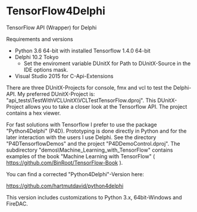 # TensorFlow4Delphi
TensorFlow API (Wrapper) for Delphi

Requirements and versions
- Python 3.6 64-bit with installed Tensorflow 1.4.0 64-bit
- Delphi 10.2 Tokyo
  * Set the enviroment variable DUnitX for Path to DUnitX-Source in the IDE options mask.
- Visual Studio 2015 for C-Api-Extensions

There are three DUnitX-Projects for console, fmx and vcl to test the Delphi-API.
My preferred DUnitX-Project is: "api_tests\TestWithVCLUnitX\VCLTestTensorFlow.dproj".
This DUnitX-Project allows you to take a closer look at the Tensorflow API.
The project contains a hex viewer.

For fast solutions with Tensorflow I prefer to use the package "Python4Delphi" (P4D).
Prototyping is done directly in Python and for the later interaction with the users I use
Delphi. See the directory "P4DTensorflowDemos" and the project "P4DDemoControl.dproj". 
The subdirectory "demos\Machine_Learning_with_TensorFlow" contains examples of the book
"Machine Learning with TensorFlow" ( https://github.com/BinRoot/TensorFlow-Book ).


You can find a corrected "Python4Delphi"-Version here:

https://github.com/hartmutdavid/python4delphi

This version includes customizations to Python 3.x, 64bit-Windows and FireDAC.
